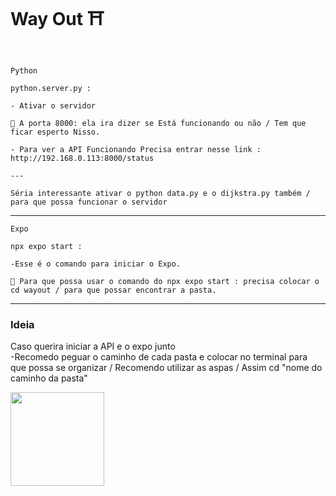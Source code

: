 
<h1>Way Out ⛩️</h1>

</br>

```
Python

python.server.py :

- Ativar o servidor

🚨 A porta 8000: ela ira dizer se Está funcionando ou não / Tem que ficar esperto Nisso.

- Para ver a API Funcionando Precisa entrar nesse link : http://192.168.0.113:8000/status

---

Séria interessante ativar o python data.py e o dijkstra.py também / para que possa funcionar o servidor

```

---

```
Expo

npx expo start :

-Esse é o comando para iniciar o Expo.

🚨 Para que possa usar o comando do npx expo start : precisa colocar o cd wayout / para que possar encontrar a pasta.

```

---

<h3> Ideia </h3>

<p> Caso querira iniciar a API e o expo junto 
</br>
-Recomedo peguar o caminho de cada pasta e colocar no terminal para que possa se organizar / Recomendo utilizar as aspas / Assim cd "nome do caminho da pasta"
</p>

<div aling="center">
  <img src="https://github.com/user-attachments/assets/c0c864fd-c093-4f6a-a41a-1972315a21af" width="150" />
</div>


